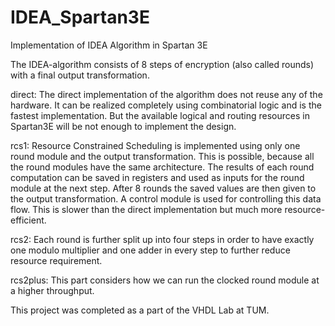 # IDEA_Spartan3E
Implementation of IDEA Algorithm in Spartan 3E

The IDEA-algorithm consists of 8 steps of encryption (also called rounds) with a final output transformation.

direct: The direct implementation of the algorithm does not reuse any of the hardware. It can be realized completely using combinatorial    logic and is the fastest implementation. But the available logical and routing resources in Spartan3E will be not enough to implement the design.

rcs1: Resource Constrained Scheduling is implemented using only one round module and the output transformation. This is possible, because all the round modules have the same architecture. The results of each round computation can be saved in registers and used as inputs for the round module at the next step. After 8 rounds the saved values are then given to the output transformation. A control module is used for controlling this data flow. This is slower than the direct implementation but much more resource-efficient.

rcs2: Each round is further split up into four steps in order to have exactly one modulo multiplier and one adder in every step to further reduce resource requirement.

rcs2plus: This part considers how we can run the clocked round module at a higher throughput.

This project was completed as a part of the VHDL Lab at TUM.
